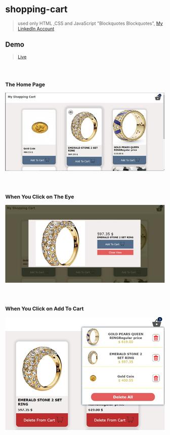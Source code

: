 # shopping-cart
> used only HTML ,CSS and JavaScript
> "Blockquotes Blockquotes", [My LinkedIn Account](https://www.linkedin.com/in/ahmed-abd-elhamied-elkoumey-533b93235/)
## Demo 
>[Live](https://elkoumey-shoppingcart.netlify.app/)
<pre>


</pre>
### The Home Page

![The Home Oage](./readmeFiles/readme.jpg)
<pre>


</pre>
### When You Click on The Eye 
![The Home Oage](./readmeFiles/modal.jpg)
<pre>


</pre>
### When You Click on Add To Cart 
![The Home Oage](./readmeFiles/dropdown.jpg)
